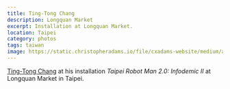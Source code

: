 ```yaml
---
title: Ting-Tong Chang
description: Longquan Market
excerpt: Installation at Longquan Market.
location: Taipei
category: photos
tags: taiwan
image: https://static.christopheradams.io/file/cxadams-website/medium/albums/2020/20200923-2004_Taipei_LongquanMarket/20200923-2004_Taipei_LongquanMarket_L1001284-1.jpg
---
```


[Ting-Tong Chang] at his installation *Taipei Robot Man 2.0:
Infodemic II* at Longquan Market in Taipei.

[Ting-Tong Chang]: https://www.tingtongchang.co.uk/
